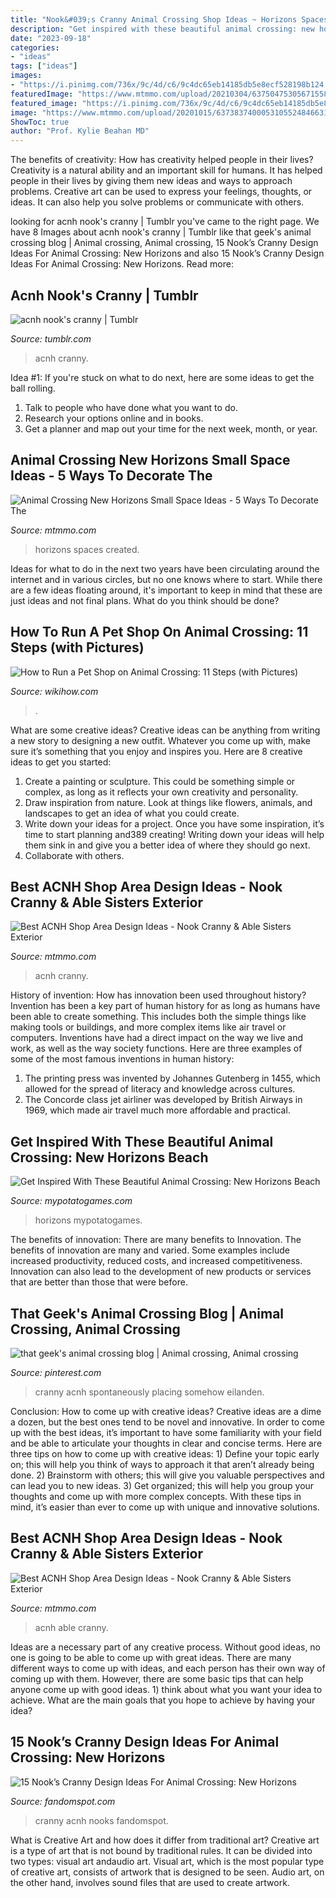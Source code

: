```yaml
---
title: "Nook&#039;s Cranny Animal Crossing Shop Ideas ~ Horizons Spaces Created"
description: "Get inspired with these beautiful animal crossing: new horizons beach"
date: "2023-09-18"
categories:
- "ideas"
tags: ["ideas"]
images:
- "https://i.pinimg.com/736x/9c/4d/c6/9c4dc65eb14185db5e8ecf528198b124.jpg"
featuredImage: "https://www.mtmmo.com/upload/20210304/6375047530567155866490356.png"
featured_image: "https://i.pinimg.com/736x/9c/4d/c6/9c4dc65eb14185db5e8ecf528198b124.jpg"
image: "https://www.mtmmo.com/upload/20201015/6373837400053105524846631.png"
ShowToc: true
author: "Prof. Kylie Beahan MD"
---
```



The benefits of creativity: How has creativity helped people in their lives?
Creativity is a natural ability and an important skill for humans. It has helped people in their lives by giving them new ideas and ways to approach problems. Creative art can be used to express your feelings, thoughts, or ideas. It can also help you solve problems or communicate with others.

	

		
looking for acnh nook&#039;s cranny | Tumblr you've came to the right page. We have 8 Images about acnh nook&#039;s cranny | Tumblr like that geek&#039;s animal crossing blog | Animal crossing, Animal crossing, 15 Nook’s Cranny Design Ideas For Animal Crossing: New Horizons and also 15 Nook’s Cranny Design Ideas For Animal Crossing: New Horizons. Read more:
		
    
## Acnh Nook&#039;s Cranny | Tumblr

<img loading=lazy src="https://64.media.tumblr.com/cc3181dd7bd156f5c36857270a8fe542/dc4ae001d8d7605f-0f/s1280x1920/8d63e10be40dc1a6cc3c9146c09607b2f58adcec.png" onerror="this.onerror=null;this.src='https://tse2.mm.bing.net/th?id=OIP.ygOFlesPvbzarne99efXxQHaEK&amp;pid=15.1';" alt="acnh nook&#039;s cranny | Tumblr">

_Source: tumblr.com_

>acnh cranny. 

	

Idea #1:
If you're stuck on what to do next, here are some ideas to get the ball rolling.
1. Talk to people who have done what you want to do.
2. Research your options online and in books.
3. Get a planner and map out your time for the next week, month, or year.

    
## Animal Crossing New Horizons Small Space Ideas - 5 Ways To Decorate The

<img loading=lazy src="https://www.mtmmo.com/upload/20201015/6373837400053105524846631.png" onerror="this.onerror=null;this.src='https://tse4.mm.bing.net/th?id=OIP.M1DE271oM0ODU-a6rQOVdgHaEI&amp;pid=15.1';" alt="Animal Crossing New Horizons Small Space Ideas - 5 Ways To Decorate The">

_Source: mtmmo.com_

>horizons spaces created. 

	

Ideas for what to do in the next two years have been circulating around the internet and in various circles, but no one knows where to start. While there are a few ideas floating around, it's important to keep in mind that these are just ideas and not final plans. What do you think should be done?

    
## How To Run A Pet Shop On Animal Crossing: 11 Steps (with Pictures)

<img loading=lazy src="https://www.wikihow.com/images/3/38/Run-a-Pet-Shop-on-Animal-Crossing-Step-11.jpg" onerror="this.onerror=null;this.src='https://tse2.mm.bing.net/th?id=OIP.ukD1kOuaLTLumyj6C6-3IwHaFj&amp;pid=15.1';" alt="How to Run a Pet Shop on Animal Crossing: 11 Steps (with Pictures)">

_Source: wikihow.com_

>. 

	

What are some creative ideas?
Creative ideas can be anything from writing a new story to designing a new outfit. Whatever you come up with, make sure it’s something that you enjoy and inspires you. Here are 8 creative ideas to get you started: 
1) Create a painting or sculpture. This could be something simple or complex, as long as it reflects your own creativity and personality. 
2) Draw inspiration from nature. Look at things like flowers, animals, and landscapes to get an idea of what you could create. 
3) Write down your ideas for a project. Once you have some inspiration, it’s time to start planning and389 creating! Writing down your ideas will help them sink in and give you a better idea of where they should go next. 
4) Collaborate with others.

    
## Best ACNH Shop Area Design Ideas - Nook Cranny &amp; Able Sisters Exterior

<img loading=lazy src="https://www.mtmmo.com/upload/20210304/6375047530567155866490356.png" onerror="this.onerror=null;this.src='https://tse3.mm.bing.net/th?id=OIP.YRx59sI4wfsCfmmmlO3AMQHaEK&amp;pid=15.1';" alt="Best ACNH Shop Area Design Ideas - Nook Cranny &amp; Able Sisters Exterior">

_Source: mtmmo.com_

>acnh cranny. 

	

History of invention: How has innovation been used throughout history?
Invention has been a key part of human history for as long as humans have been able to create something. This includes both the simple things like making tools or buildings, and more complex items like air travel or computers. Inventions have had a direct impact on the way we live and work, as well as the way society functions. 
Here are three examples of some of the most famous inventions in human history: 

1) The printing press was invented by Johannes Gutenberg in 1455, which allowed for the spread of literacy and knowledge across cultures. 
2) The Concorde class jet airliner was developed by British Airways in 1969, which made air travel much more affordable and practical.

    
## Get Inspired With These Beautiful Animal Crossing: New Horizons Beach

<img loading=lazy src="https://mypotatogames.com/wp-content/uploads/2020/08/animal_crossing_new_horizons_beach_designs-780x470.jpg" onerror="this.onerror=null;this.src='https://tse4.mm.bing.net/th?id=OIP.uRQNAhmkzaZIXmdHvKiFBgHaEd&amp;pid=15.1';" alt="Get Inspired With These Beautiful Animal Crossing: New Horizons Beach">

_Source: mypotatogames.com_

>horizons mypotatogames. 

	

The benefits of innovation: There are many benefits to Innovation.
The benefits of innovation are many and varied. Some examples include increased productivity, reduced costs, and increased competitiveness. Innovation can also lead to the development of new products or services that are better than those that were before.

    
## That Geek&#039;s Animal Crossing Blog | Animal Crossing, Animal Crossing

<img loading=lazy src="https://i.pinimg.com/736x/9c/4d/c6/9c4dc65eb14185db5e8ecf528198b124.jpg" onerror="this.onerror=null;this.src='https://tse3.mm.bing.net/th?id=OIP.-xnrO6i6VBRSevH2VY1t1gHaEK&amp;pid=15.1';" alt="that geek&#039;s animal crossing blog | Animal crossing, Animal crossing">

_Source: pinterest.com_

>cranny acnh spontaneously placing somehow eilanden. 

	

Conclusion: How to come up with creative ideas?
Creative ideas are a dime a dozen, but the best ones tend to be novel and innovative. In order to come up with the best ideas, it’s important to have some familiarity with your field and be able to articulate your thoughts in clear and concise terms. Here are three tips on how to come up with creative ideas: 1) Define your topic early on; this will help you think of ways to approach it that aren’t already being done. 2) Brainstorm with others; this will give you valuable perspectives and can lead you to new ideas. 3) Get organized; this will help you group your thoughts and come up with more complex concepts. With these tips in mind, it’s easier than ever to come up with unique and innovative solutions.

    
## Best ACNH Shop Area Design Ideas - Nook Cranny &amp; Able Sisters Exterior

<img loading=lazy src="https://www.mtmmo.com/upload/20210304/6375047527942246949509879.png" onerror="this.onerror=null;this.src='https://tse2.mm.bing.net/th?id=OIP.pjpMhKvRN4S-02bOTH19fwHaEK&amp;pid=15.1';" alt="Best ACNH Shop Area Design Ideas - Nook Cranny &amp; Able Sisters Exterior">

_Source: mtmmo.com_

>acnh able cranny. 

	

Ideas are a necessary part of any creative process. Without good ideas, no one is going to be able to come up with great ideas. There are many different ways to come up with ideas, and each person has their own way of coming up with them. However, there are some basic tips that can help anyone come up with good ideas. 1) think about what you want your idea to achieve. What are the main goals that you hope to achieve by having your idea?

    
## 15 Nook’s Cranny Design Ideas For Animal Crossing: New Horizons

<img loading=lazy src="https://static.fandomspot.com/images/01/11461/06-information-center-design-acnh.jpg" onerror="this.onerror=null;this.src='https://tse3.mm.bing.net/th?id=OIP.Js5UoL76RWAnJYzprakFagHaEK&amp;pid=15.1';" alt="15 Nook’s Cranny Design Ideas For Animal Crossing: New Horizons">

_Source: fandomspot.com_

>cranny acnh nooks fandomspot. 

	

What is Creative Art and how does it differ from traditional art?
Creative art is a type of art that is not bound by traditional rules. It can be divided into two types: visual art andaudio art. Visual art, which is the most popular type of creative art, consists of artwork that is designed to be seen. Audio art, on the other hand, involves sound files that are used to create artwork.

